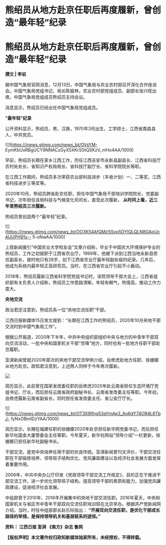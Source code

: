 # 熊绍员从地方赴京任职后再度履新，曾创造“最年轻”纪录

# 熊绍员从地方赴京任职后再度履新，曾创造“最年轻”纪录

**撰文 | 李岩**

据中国气象局官网消息，12月13日，中国气象局与农业农村部召开深化合作座谈会。中国气象局党组书记、局长陈振林，农业农村部党组成员、副部长张兴旺出席。中国气象局党组成员熊绍员主持会议。

消息显示，熊绍员已经出任中国气象局党组成员。

**“最年轻”纪录**

公开资料显示，熊绍员，男，汉族，1970年3月出生，工学硕士，江西省南昌县人，中共党员。

![](https://inews.gtimg.com/news_bt/OVsYM-
EymKbUxRBgUCY9NNACzGyX5XKrS0tQSKzV_mHo4AA/1000)

早前，熊绍员长期在家乡江西工作，历任江西吉安市永新县副县长、江西省科技厅农村处处长、省知识产权局局长、省科技厅副厅长、省科学院院长等职。

在江西工作期间，熊绍员多次荣获农业部科技进步（丰收计划）一、二等奖，江西省科技进步三等奖等。

2020年10月，熊绍员跨省赴京任职，担任中国气象局干部培训学院院长、党委副书记，次年担任该局科技与气候变化司司长，直至此次履新。
**从时间上看，近三年里熊绍员三次履新。**

熊绍员曾创造两个“最年轻”纪录。

![](https://inews.gtimg.com/news_bt/OO3K54AfQMzSSvp5DYIQLQLN8GAoUcAUUPH91x--
5-oNwAA/1000)

上观新闻援引“中国农业大学校友会”文章介绍称，毕业于中国农大环境保护专业的熊绍员，工作之初就职于江西省农业厅。1999年，他被下派到江西当地永新县担任副县长，彼时他只有28岁，创下江西省农业厅最年轻副处级的纪录。几年后，他成为系统内最年轻正高研究员。当时，在江西省农业厅引起不小轰动。

2018年，熊绍员履新江西省科学院党组书记时，该院领导干部大会上，江西省组织部有关负责人介绍称，熊绍员工作思路清晰，年轻有朝气，热情高，推动工作力度大。

**央地交流**

政治君还注意到，熊绍员系一位“央地交流任职”干部。

江西日报新媒体15日发文提到：“长期在江西工作的熊绍员，2020年10月央地干部交流时到中国气象局工作”。

根据公开报道，2020年下半年，中共中央组织部组织中央与地方的中青年干部双向交流活动，一批中央和国家机关干部“空降”地方，同时也有一批地方任职干部赴京履职。

澎湃新闻曾就2020年那次的央地干部交流举例介绍，岳修虎赴地方任职、徐姗娜从地方赴京。政知君注意到，上述两人同样于今年再次履新。

![](https://inews.gtimg.com/news_bt/OzhoSuzFgG1h4ug2e9qUCmKDS9t2TFO3KbbqzdhrWAc7UAA/1000)

简历显示，此前曾在国家发改委任职的岳修虎2020年赴云南省担任生态环境厅党组书记、厅长，而后担任云南省政府副秘书长、云南省发改委主任等职。今年初，岳修虎履新云南省副省长，同时担任省发改委主任、省公安厅厅长。

![](https://inews.gtimg.com/news_bt/OT3X9lfng53aYmAe3_Ao6dY74OR4L6TbJ-
fyNxOBmIDzYAA/1000)

简历显示，长期在福建任职的徐姗娜2020年赴京担任新华网党委书记，而后担任新华社国金大厦管委会主任等职。今年夏天，新华社网站“领导介绍”一栏更新，徐姗娜已担任新华社副秘书长。

干部交流，是党中央培养任用干部的优良传统。澎湃新闻曾刊文评价，干部交流任职在干部锻炼培养、领导班子结构优化、党风廉政建设以及经济社会发展方面发挥着重要作用。

2006年，中共中央办公厅印发《党政领导干部交流工作规定》，目的正在于推进干部交流工作，进一步优化领导班子结构，提高领导干部的素质和能力，加强党风廉政建设，促进经济社会发展。

中组部曾于2010年、2016年开展集中的央地干部交流任职。2016年夏天，中央和国家机关与省区市中青年干部双向交流任职培训班在北京举办。根据共产党新闻网介绍，当时，时任中组部部长赵乐际指出：
**“开展双向交流任职，是优化干部成长路径的举措，是保持领导机关和基层联系的途径。”**

**资料｜ 江西日报 澎湃 《南方》杂志 鲁网**

**【版权声明】本文著作权归政知新媒体独家所有，未经授权，不得转载。**

